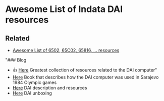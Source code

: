 # Awesome List of Indata DAI resources

## Related
* [Awesome List of 6502, 65C02, 65816, ...  resources](6502.md)

"### Blog
*  :thumbsup: [Here](http://bruno.vivien.pagesperso-orange.fr/DAI/index.htm) Greatest collection of resources related to the DAI computer"
*  [Here](http://tomislavmikulic.com/freebooks.htm) Book that describes how the DAI computer was used in Sarajevo 1984 Olympic games
*  [Here](https://fjkraan.home.xs4all.nl/comp/dai/index.html) DAI description and resources
*  [Here](http://compvter.blogspot.it/2013/03/dai-computer-un-piccolo-gioiello-del.html) DAI unboxing
